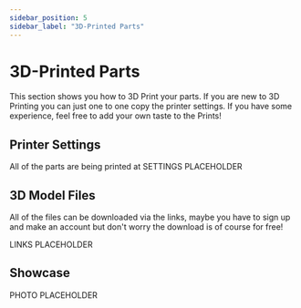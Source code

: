 ```yaml
---
sidebar_position: 5
sidebar_label: "3D-Printed Parts"
---
```


# 3D-Printed Parts

This section shows you how to 3D Print your parts. If you are new to 3D Printing you can just one to one copy the printer settings. If you have some experience, feel free to add your own taste to the Prints!

## Printer Settings
All of the parts are being printed at SETTINGS PLACEHOLDER

## 3D Model Files 
All of the files can be downloaded via the links, maybe you have to sign up and make an account but don't worry the download is of course for free!

LINKS PLACEHOLDER

## Showcase

PHOTO PLACEHOLDER 